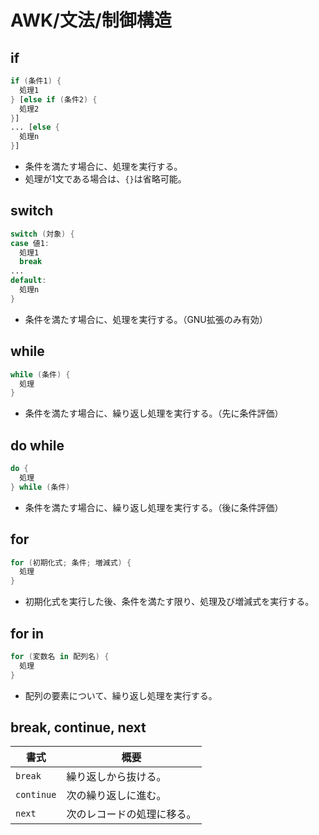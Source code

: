 # AWK/文法/制御構造

## if

```awk
if (条件1) {
  処理1
} [else if (条件2) {
  処理2
}]
... [else {
  処理n
}]
```

- 条件を満たす場合に、処理を実行する。
- 処理が1文である場合は、`{}`は省略可能。

## switch

```awk
switch (対象) {
case 値1:
  処理1
  break
...
default:
  処理n
}
```

- 条件を満たす場合に、処理を実行する。（GNU拡張のみ有効）

## while

```awk
while (条件) {
  処理
}
```

- 条件を満たす場合に、繰り返し処理を実行する。（先に条件評価）

## do while

```awk
do {
  処理
} while (条件)
```

- 条件を満たす場合に、繰り返し処理を実行する。（後に条件評価）

## for

```awk
for (初期化式; 条件; 増減式) {
  処理
}
```

- 初期化式を実行した後、条件を満たす限り、処理及び増減式を実行する。

## for in

```awk
for (変数名 in 配列名) {
  処理
}
```

- 配列の要素について、繰り返し処理を実行する。

## break, continue, next

| 書式       | 概要                       |
| ---------- | -------------------------- |
| `break`    | 繰り返しから抜ける。       |
| `continue` | 次の繰り返しに進む。       |
| `next`     | 次のレコードの処理に移る。 |
